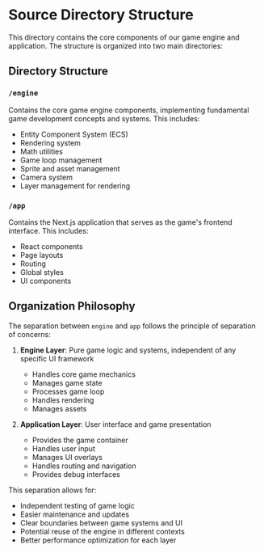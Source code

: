 # Source Directory Structure

This directory contains the core components of our game engine and application. The structure is organized into two main directories:

## Directory Structure

### `/engine`

Contains the core game engine components, implementing fundamental game development concepts and systems. This includes:

- Entity Component System (ECS)
- Rendering system
- Math utilities
- Game loop management
- Sprite and asset management
- Camera system
- Layer management for rendering

### `/app`

Contains the Next.js application that serves as the game's frontend interface. This includes:

- React components
- Page layouts
- Routing
- Global styles
- UI components

## Organization Philosophy

The separation between `engine` and `app` follows the principle of separation of concerns:

1. **Engine Layer**: Pure game logic and systems, independent of any specific UI framework

   - Handles core game mechanics
   - Manages game state
   - Processes game loop
   - Handles rendering
   - Manages assets

2. **Application Layer**: User interface and game presentation
   - Provides the game container
   - Handles user input
   - Manages UI overlays
   - Handles routing and navigation
   - Provides debug interfaces

This separation allows for:

- Independent testing of game logic
- Easier maintenance and updates
- Clear boundaries between game systems and UI
- Potential reuse of the engine in different contexts
- Better performance optimization for each layer
